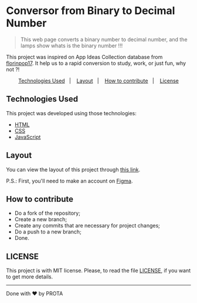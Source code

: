 # Conversor from Binary to Decimal Number
> This web page converts a binary number to decimal number, and the lamps show whats is the binary number !!!

This project was inspired on App Ideas Collection database from [florinpop17](https://github.com/florinpop17/app-ideas).
It help us to a rapid conversion to study, work, or just fun, why not ?!

<p align="center">
  <a href="#Technologies-Used">Technologies Used</a>&nbsp;&nbsp;&nbsp;|&nbsp;&nbsp;&nbsp;
  <a href="#Layout">Layout</a>&nbsp;&nbsp;&nbsp;|&nbsp;&nbsp;&nbsp;
  <a href="#How-to-contribute">How to contribute</a>&nbsp;&nbsp;&nbsp;|&nbsp;&nbsp;&nbsp;
  <a href="#LICENSE">License</a>
</p>

## Technologies Used

This project was developed using those technologies:

- [HTML](https://developer.mozilla.org/pt-BR/docs/Web/HTML)
- [CSS](https://developer.mozilla.org/pt-BR/docs/Web/CSS)
- [JavaScript](https://www.javascript.com/)

## Layout

You can view the layout of this project through [this link](https://www.figma.com/file/NlG6bgTJgg001fuUYErvPO/Bin2Dec?node-id=0%3A1).

P.S.: First, you'll need to make an account on [Figma](https://www.figma.com/).

## How to contribute

- Do a fork of the repository;
- Create a new branch;
- Create any commits that are necessary for project changes;
- Do a push to a new branch;
- Done.

## LICENSE

This project is with MIT license. Please, to read the file [LICENSE](LICENSE.md), if you want to get more details.

---

Done with ♥ by PROTA
